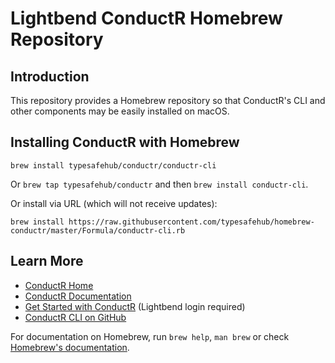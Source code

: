 # Lightbend ConductR Homebrew Repository

## Introduction

This repository provides a Homebrew repository so that ConductR's CLI and other components may be easily installed on macOS.

## Installing ConductR with Homebrew

`brew install typesafehub/conductr/conductr-cli`

Or `brew tap typesafehub/conductr` and then `brew install conductr-cli`.

Or install via URL (which will not receive updates):

```
brew install https://raw.githubusercontent.com/typesafehub/homebrew-conductr/master/Formula/conductr-cli.rb
```

## Learn More

* [ConductR Home](http://conductr.lightbend.com/)
* [ConductR Documentation](http://conductr.lightbend.com/docs)
* [Get Started with ConductR](https://www.lightbend.com/product/conductr/developer) (Lightbend login required)
* [ConductR CLI on GitHub](https://github.com/typesafehub/conductr-cli)

For documentation on Homebrew, run `brew help`, `man brew` or check [Homebrew's documentation](https://github.com/Homebrew/brew/tree/master/docs#readme).

